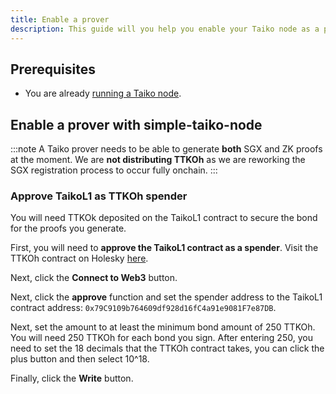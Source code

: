 ```yaml
---
title: Enable a prover
description: This guide will you help you enable your Taiko node as a prover.
---
```


## Prerequisites

- You are already [running a Taiko node](/guides/run-a-taiko-node).

## Enable a prover with simple-taiko-node

:::note
A Taiko prover needs to be able to generate **both** SGX and ZK proofs at the moment. We are **not distributing TTKOh** as we are reworking the SGX registration process to occur fully onchain.
:::

### Approve TaikoL1 as TTKOh spender

You will need TTKOk deposited on the TaikoL1 contract to secure the bond for the proofs you generate.

First, you will need to **approve the TaikoL1 contract as a spender**. Visit the TTKOh contract on Holesky [here](https://holesky.etherscan.io/address/0x6490E12d480549D333499236fF2Ba6676C296011#writeProxyContract).

Next, click the **Connect to Web3** button.

Next, click the **approve** function and set the spender address to the TaikoL1 contract address: `0x79C9109b764609df928d16fC4a91e9081F7e87DB`.

Next, set the amount to at least the minimum bond amount of 250 TTKOh. You will need 250 TTKOh for each bond you sign. After entering 250, you need to set the 18 decimals that the TTKOh contract takes, you can click the plus button and then select 10^18.

Finally, click the **Write** button.
